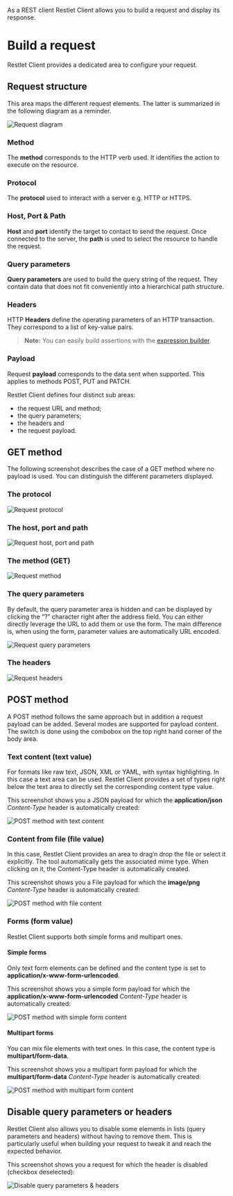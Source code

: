 As a REST client Restlet Client allows you to build a request and display its response.

# Build a request

Restlet Client provides a dedicated area to configure your request.

## Request structure

This area maps the different request elements. The latter is summarized in the following diagram as a reminder.

![Request diagram](images/request-diagram.jpg "Request diagram")

### Method

The **method** corresponds to the HTTP verb used. It identifies the action to execute on the resource.

### Protocol

The **protocol** used to interact with a server e.g. HTTP or HTTPS.

### Host, Port & Path

**Host** and **port** identify the target to contact to send the request. Once connected to the server, the **path** is used to select the resource to handle the request.

### Query parameters

**Query parameters** are used to build the query string of the request. They contain data that does not fit conveniently into a hierarchical path structure.

### Headers

HTTP **Headers** define the operating parameters of an HTTP transaction. They correspond to a list of key-value pairs.

>**Note:** You can easily build assertions with the [expression builder](./expressions/overview "Expression builder").

### Payload

Request **payload** corresponds to the data sent when supported. This applies to methods POST, PUT and PATCH.

Restlet Client defines four distinct sub areas:

- the request URL and method;  
- the query parameters;  
- the headers and  
- the request payload.


## GET method

The following screenshot describes the case of a GET method where no payload is used. You can distinguish the different parameters displayed.

### The protocol

![Request protocol](images/01-get-protocol.jpg "Request protocol")

### The host, port and path

![Request host, port and path](images/01-get-host.jpg "Request host, port and path")

### The method (GET)

![Request method](images/01-get-method.jpg "Request method")

### The query parameters

By default, the query parameter area is hidden and can be displayed by clicking the “?” character right after the address field. You can either directly leverage the URL to add them or use the form. The main difference is, when using the form, parameter values are automatically URL encoded.

![Request query parameters](images/01-get-queryparams.jpg "Request query parameters")

### The headers

![Request headers](images/01-get-headers.jpg "Request headers")

## POST method

A POST method follows the same approach but in addition a request payload can be added. Several modes are supported for payload content. The switch is done using the combobox on the top right hand corner of the body area.

### Text content (text value)

For formats like raw text, JSON, XML or YAML, with syntax highlighting. In this case a text area can be used. Restlet Client provides a set of types right below the text area to directly set the corresponding content type value.

This screenshot shows you a JSON payload for which the **application/json** *Content-Type* header is automatically created:

![POST method with text content](images/04-post-text.jpg "POST method with text content")

### Content from file (file value)

In this case, Restlet Client provides an area to drag’n drop the file or select it explicitly. The tool automatically gets the associated mime type. When clicking on it, the Content-Type header is automatically created.

This screenshot shows you a File payload for which the **image/png** *Content-Type* header is automatically created:

![POST method with file content](images/05-post-file.jpg "POST method with file content")

### Forms (form value)

Restlet Client supports both simple forms and multipart ones.

#### Simple forms

Only text form elements can be defined and the content type is set to **application/x-www-form-urlencoded**.

This screenshot shows you a simple form payload for which the **application/x-www-form-urlencoded** *Content-Type* header is automatically created:

![POST method with simple form content](images/06-post-simple-form.jpg "POST method with simple form content")

#### Multipart forms

You can mix file elements with text ones. In this case, the content type is **multipart/form-data**.

This screenshot shows you a multipart form payload for which the **multipart/form-data** *Content-Type* header is automatically created:

![POST method with multipart form content](images/07-post-multipart-form.jpg "POST method with multipart form content")

## Disable query parameters or headers

Restlet Client also allows you to disable some elements in lists (query parameters and headers) without having to remove them. This is particularly useful when building your request to tweak it and reach the expected behavior.

This screenshot shows you a request for which the header is disabled (checkbox deselected):

![Disable query parameters & headers](images/08-post-disable-headers.jpg "Disable query parameters & headers")

